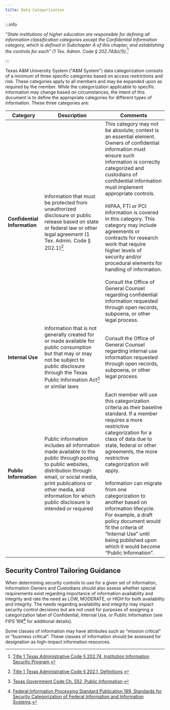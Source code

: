 ```yaml
---
title: Data Categorization
---
```


:::info

_“State institutions of higher education are responsible for defining all information classification categories except the Confidential Information category, which is defined in Subchapter A of this chapter, and establishing the controls for each” (1 Tex. Admin. Code § 202.74(b)(1))._[^1]

:::

Texas A&M University System ("A&M System") data categorization consists of a minimum of three specific categories based on access restrictions and risk. These categories apply to all members and may be expanded upon as required by the member. While the categorization applicable to specific information may change based on circumstances, the intent of this document is to define the appropriate categories for different types of information. These three categories are:

| Category | Description | Comments |
|- |- |- |
| **Confidential Information** | Information that must be protected from unauthorized disclosure or public release based on state or federal law or other legal agreement (1 Tex. Admin. Code § 202.1)[^2] | This category may not be absolute; context is an essential element. Owners of confidential information must ensure such information is correctly categorized and custodians of confidential information must implement appropriate controls.<br /><br />HIPAA, FTI or PCI information is covered in this category. This category may include agreements or contracts for research work that require higher levels of security and/or procedural elements for handling of information.<br /><br />Consult the Office of General Counsel regarding confidential information requested through open records, subpoena, or other legal process. |
| **Internal Use** | Information that is not generally created for or made available for public consumption but that may or may not be subject to public disclosure through the Texas Public Information Act[^3] or similar laws | Consult the Office of General Counsel regarding internal use information requested through open records, subpoena, or other legal process. |
| **Public Information** | Public information includes all information made available to the public through posting to public websites, distribution through email, or social media, print publications or other media, and information for which public disclosure is intended or required | Each member will use this categorization criteria as their baseline standard. If a member requires a more restrictive categorization for a class of data due to state, federal or other agreements, the more restrictive categorization will apply.<br /><br />Information can migrate from one categorization to another based on information lifecycle. For example, a draft policy document would fit the criteria of “Internal Use” until being published upon which it would become “Public Information”. |

## Security Control Tailoring Guidance

When determining security controls to use for a given set of information, Information Owners and Custodians should also assess whether special requirements exist regarding importance of information availability and integrity and rate the need as LOW, MODERATE, or HIGH for both availability and integrity. The needs regarding availability and integrity may impact security control decisions but are not used for purposes of assigning a categorization label of Confidential, Internal Use, or Public Information (see FIPS 199[^4] for additional details).

Some classes of information may have attributes such as “mission critical” or “business critical”. These classes of information should be assessed for designation as high-impact information resources.

[^1]: [Title 1 Texas Administrative Code § 202.74, Institution Information Security Program](https://texas-sos.appianportalsgov.com/rules-and-meetings?$locale=en_US&interface=VIEW_TAC_SUMMARY&recordId=206716).
[^2]: [Title 1 Texas Administrative Code § 202.1, Definitions](https://texas-sos.appianportalsgov.com/rules-and-meetings?$locale=en_US&interface=VIEW_TAC_SUMMARY&recordId=215512).
[^3]: [Texas Government Code Ch. 552, Public Information](https://statutes.capitol.texas.gov/Docs/GV/htm/GV.552.htm).
[^4]: [Federal Information Processing Standard Publication 199, Standards for Security Categorization of Federal Information and Information Systems](https://doi.org/10.6028/NIST.FIPS.199).
